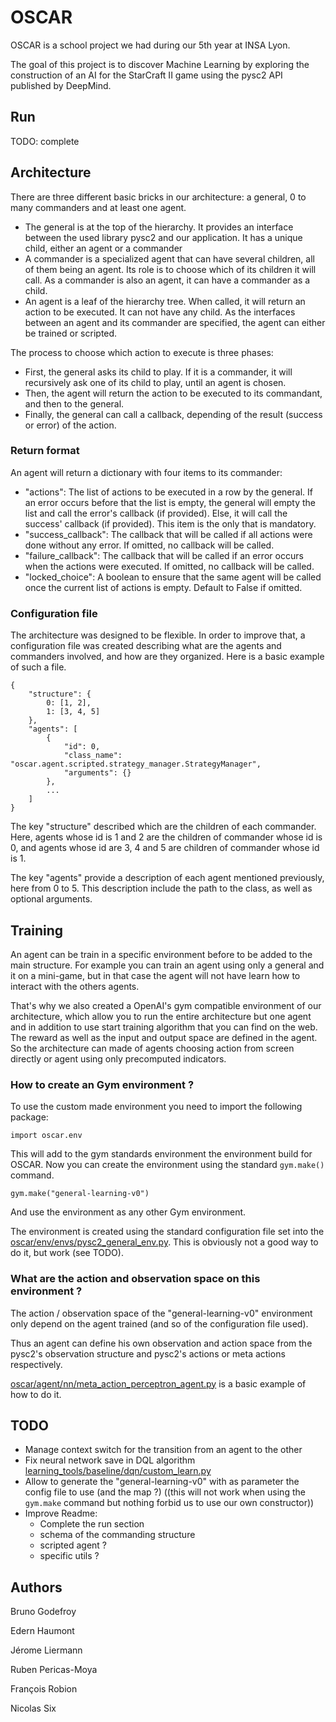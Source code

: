 # OSCAR

OSCAR is a school project we had during our 5th year at INSA Lyon.

The goal of this project is to discover Machine Learning by exploring the construction of an AI for the StarCraft II game using the pysc2 API published by DeepMind.

## Run
TODO: complete

## Architecture
There are three different basic bricks in our architecture: a general, 0 to many commanders and at least one agent.
 - The general is at the top of the hierarchy. It provides an interface between the used library pysc2 and our application. It has a unique child, either an agent or a commander
 - A commander is a specialized agent that can have several children, all of them being an agent. Its role is to choose which of its children it will call. As a commander is also an agent, it can have a commander as a child.
 - An agent is a leaf of the hierarchy tree. When called, it will return an action to be executed. It can not have any child. As the interfaces between an agent and its commander are specified, the agent can either be trained or scripted.
 
The process to choose which action to execute is three phases:
 - First, the general asks its child to play. If it is a commander, it will recursively ask one of its child to play, until an agent is chosen.
 - Then, the agent will return the action to be executed to its commandant, and then to the general.
 - Finally, the general can call a callback, depending of the result (success or error) of the action.
 
### Return format
An agent will return a dictionary with four items to its commander:
 - "actions": The list of actions to be executed in a row by the general. If an error occurs before that the list is empty, the general will empty the list and call the error's callback (if provided). Else, it will call the success' callback (if provided). This item is the only that is mandatory.
 - "success_callback": The callback that will be called if all actions were done without any error. If omitted, no callback will be called.
 - "failure_callback": The callback that will be called if an error occurs when the actions were executed. If omitted, no callback will be called.
 - "locked_choice": A boolean to ensure that the same agent will be called once the current list of actions is empty. Default to False if omitted.
 
### Configuration file
The architecture was designed to be flexible. In order to improve that, a configuration file was created describing what are the agents and commanders involved, and how are they organized. Here is a basic example of such a file.
    
    {
        "structure": {
            0: [1, 2],
            1: [3, 4, 5]
        },
        "agents": [
            {
                "id": 0,
                "class_name": "oscar.agent.scripted.strategy_manager.StrategyManager",
                "arguments": {}
            },
            ...
        ]
    }
    
The key "structure" described which are the children of each commander. Here, agents whose id is 1 and 2 are the children of commander whose id is 0, and agents whose id are 3, 4 and 5 are children of commander whose id is 1.

The key "agents" provide a description of each agent mentioned previously, here from 0 to 5. This description include the path to the class, as well as optional arguments.
## Training

An agent can be train in a specific environment before to be added to the main structure. For example you can train an agent using only a general and it on a mini-game, but in that case the agent will not have learn how to interact with the others agents.

That's why we also created a OpenAI's gym compatible environment of our architecture, which allow you to run the entire architecture but one agent and in addition to use start training algorithm that you can find on the web. The reward as well as the input and output space are defined in the agent. So the architecture can made of agents choosing action from screen directly or agent using only precomputed indicators.

### How to create an Gym environment ?

To use the custom made environment you need to import the following package:

    import oscar.env

This will add to the gym standards environment the environment build for OSCAR.
Now you can create the environment using the standard `gym.make()` command.

    gym.make("general-learning-v0")
    
And use the environment as any other Gym environment.

The environment is created using the standard configuration file set into the [oscar/env/envs/pysc2_general_env.py](https://github.com/Xaxetrov/OSCAR/blob/master/oscar/env/envs/pysc2_general_env.py). This is obviously not a good way to do it, but work (see TODO).

### What are the action and observation space on this environment ?

The action / observation space of the "general-learning-v0" environment only depend on the agent trained (and so of the configuration file used).

Thus an agent can define his own observation and action space from the pysc2's observation structure and pysc2's actions or meta actions respectively.

[oscar/agent/nn/meta_action_perceptron_agent.py](https://github.com/Xaxetrov/OSCAR/blob/master/oscar/agent/nn/meta_action_perceptron_agent.py) is a basic example of how to do it.


## TODO

* Manage context switch for the transition from an agent to the other
* Fix neural network save in DQL algorithm [learning_tools/baseline/dqn/custom_learn.py](https://github.com/Xaxetrov/OSCAR/blob/master/learning_tools/baseline/dqn/custom_learn.py)
* Allow to generate the "general-learning-v0" with as parameter the config file to use (and the map ?) ((this will not work when using the  `gym.make` command but nothing forbid us to use our own constructor))
* Improve Readme:
    * Complete the run section
    * schema of the commanding structure
    * scripted agent ?
    * specific utils ?

## Authors

Bruno Godefroy

Edern Haumont

Jérome Liermann

Ruben Pericas-Moya

François Robion

Nicolas Six
